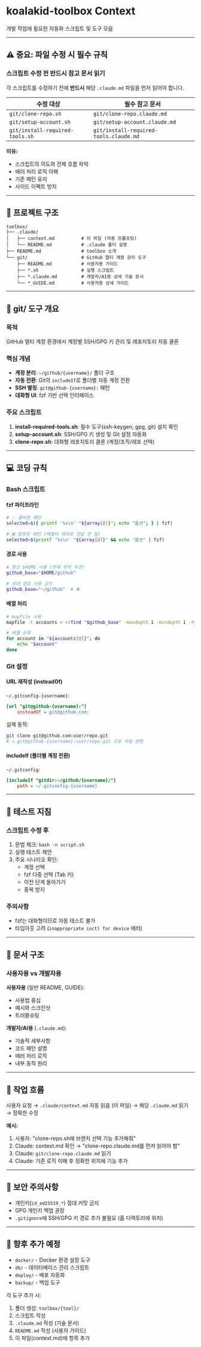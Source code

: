 # koalakid-toolbox Context

개발 작업에 필요한 자동화 스크립트 및 도구 모음

---

## ⚠️ 중요: 파일 수정 시 필수 규칙

### 스크립트 수정 전 반드시 참고 문서 읽기

각 스크립트를 수정하기 전에 **반드시** 해당 `.claude.md` 파일을 먼저 읽어야 합니다.

| 수정 대상 | 필수 참고 문서 |
|-----------|----------------|
| `git/clone-repo.sh` | `git/clone-repo.claude.md` |
| `git/setup-account.sh` | `git/setup-account.claude.md` |
| `git/install-required-tools.sh` | `git/install-required-tools.claude.md` |

**이유:**
- 스크립트의 의도와 전체 흐름 파악
- 에러 처리 로직 이해
- 기존 패턴 유지
- 사이드 이펙트 방지

---

## 📂 프로젝트 구조

```
toolbox/
├── .claude/
│   ├── context.md          # 이 파일 (자동 프롬프팅)
│   └── README.md           # .claude 폴더 설명
├── README.md               # toolbox 소개
└── git/                    # GitHub 멀티 계정 관리 도구
    ├── README.md           # 사용자용 가이드
    ├── *.sh                # 실행 스크립트
    ├── *.claude.md         # 개발자/AI용 상세 기술 문서
    └── *_GUIDE.md          # 사용자용 상세 가이드
```

---

## 🔧 git/ 도구 개요

### 목적
GitHub 멀티 계정 환경에서 계정별 SSH/GPG 키 관리 및 레포지토리 자동 클론

### 핵심 개념
- **계정 분리**: `~/github/{username}/` 폴더 구조
- **자동 전환**: Git의 `includeIf`로 폴더별 자동 계정 전환
- **SSH 별칭**: `git@github-{username}:` 패턴
- **대화형 UI**: fzf 기반 선택 인터페이스

### 주요 스크립트
1. **install-required-tools.sh**: 필수 도구(ssh-keygen, gpg, git) 설치 확인
2. **setup-account.sh**: SSH/GPG 키 생성 및 Git 설정 자동화
3. **clone-repo.sh**: 대화형 레포지토리 클론 (계정/조직/레포 선택)

---

## 💻 코딩 규칙

### Bash 스크립트

#### fzf 파이프라인
```bash
# ✅ 올바른 패턴
selected=$({ printf '%s\n' "${array[@]}"; echo "옵션"; } | fzf)

# ❌ 잘못된 패턴 (배열이 제대로 전달 안 됨)
selected=$(printf '%s\n' "${array[@]}" && echo "옵션" | fzf)
```

#### 경로 사용
```bash
# 항상 $HOME 사용 (현재 위치 무관)
github_base="$HOME/github"

# 상대 경로 사용 금지
github_base="~/github"  # ❌
```

#### 배열 처리
```bash
# mapfile 사용
mapfile -t accounts < <(find "$github_base" -maxdepth 1 -mindepth 1 -type d -exec basename {} \; 2>/dev/null | sort)

# 배열 순회
for account in "${accounts[@]}"; do
    echo "$account"
done
```

### Git 설정

#### URL 재작성 (insteadOf)
`~/.gitconfig-{username}`:
```ini
[url "git@github-{username}:"]
    insteadOf = git@github.com:
```

실제 동작:
```bash
git clone git@github.com:user/repo.git
# → git@github-{username}:user/repo.git 으로 자동 변환
```

#### includeIf (폴더별 계정 전환)
`~/.gitconfig`:
```ini
[includeIf "gitdir:~/github/{username}/"]
    path = ~/.gitconfig-{username}
```

---

## 🧪 테스트 지침

### 스크립트 수정 후
1. 문법 체크: `bash -n script.sh`
2. 실행 테스트 제안
3. 주요 시나리오 확인:
   - 계정 선택
   - fzf 다중 선택 (Tab 키)
   - 이전 단계 돌아가기
   - 중복 방지

### 주의사항
- fzf는 대화형이므로 자동 테스트 불가
- 타임아웃 고려 (`inappropriate ioctl for device` 에러)

---

## 📝 문서 구조

### 사용자용 vs 개발자용

**사용자용** (일반 README, GUIDE):
- 사용법 중심
- 예시와 스크린샷
- 트러블슈팅

**개발자/AI용** (`.claude.md`):
- 기술적 세부사항
- 코드 패턴 설명
- 에러 처리 로직
- 내부 동작 원리

---

## 🎯 작업 흐름

사용자 요청 → `.claude/context.md` 자동 읽음 (이 파일) → 해당 `.claude.md` 읽기 → 정확한 수정

**예시:**
1. 사용자: "clone-repo.sh에 브랜치 선택 기능 추가해줘"
2. Claude: context.md 확인 → "clone-repo.claude.md를 먼저 읽어야 함"
3. Claude: `git/clone-repo.claude.md` 읽기
4. Claude: 기존 로직 이해 후 정확한 위치에 기능 추가

---

## 🔐 보안 주의사항

- 개인키(`id_ed25519_*`) 절대 커밋 금지
- GPG 개인키 백업 권장
- `.gitignore`에 SSH/GPG 키 경로 추가 불필요 (홈 디렉토리에 위치)

---

## 📌 향후 추가 예정

- `docker/` - Docker 환경 설정 도구
- `db/` - 데이터베이스 관리 스크립트
- `deploy/` - 배포 자동화
- `backup/` - 백업 도구

각 도구 추가 시:
1. 폴더 생성: `toolbox/{tool}/`
2. 스크립트 작성
3. `.claude.md` 작성 (기술 문서)
4. `README.md` 작성 (사용자 가이드)
5. 이 파일(context.md)에 항목 추가
